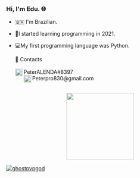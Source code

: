 ### Hi, I'm Edu. 🌐 

- 🇧🇷 I'm Brazilian.
- 🏁I started learning programming in 2021.
- 💻My first programming language was Python.

  <summary>💬 Contacts</summary>
   </br> <img align="left" alt="Discord" target="blank" width="20px" src="https://cdn.discordapp.com/attachments/757025688975966229/1008505326515007669/a713ef217f3790b55e6023e9819a6549.png"
   <string>PeterALENDA#8397</string>
   </br> <img align="left" alt="Discord" target="blank" width="20px" src="https://cdn.discordapp.com/attachments/757025688975966229/1008501058999427173/4014997006191726-t640-removebg-preview.png"
   <string>Peterpro830@gmail.com</string>
</details> 

<br/>

<div align="center">
  <a href="https://github.com/EduardoSmania">
  <img height="180em" src="https://github-readme-stats.vercel.app/api?username=EduardoSmania&show_icons=false&theme=tokyonight&include_all_commits=true&count_private=true"/>
 <p align="left"> <img src="https://komarev.com/ghpvc/?username=EduardoSmania&label=Views&color=ff0000&style=flat-square" alt="ghostpvpgod" /> </p>
